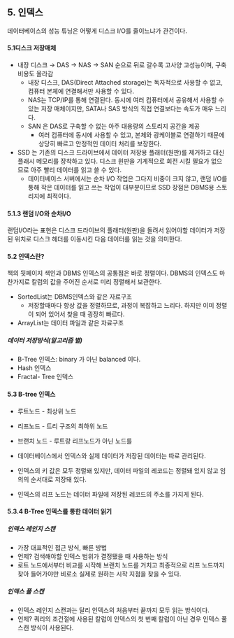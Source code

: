 

## 5. 인덱스 

데이터베이스의 성능 튜닝은 어떻게 디스크 I/O를 줄이느냐가 관건이다. 

#### 5.1디스크 저장매체 

-   내장 디스크 → DAS → NAS → SAN 순으로 뒤로 갈수록 고사양 고성능이며, 구축 비용도 올라감 
    -   내장 디스크, DAS(Direct Attached storage)는 독자적으로 사용할 수 없고, 컴퓨터 본체에 연결해서만 사용할 수 있다.
    -   NAS는 TCP/IP를 통해 연결된다. 동시에 여러 컴퓨터에서 공유해서 사용할 수 있는 저장 매체이지만, SATA나 SAS 방식의 직접 연결보다는 속도가 매우 느리다. 
    -   SAN 은 DAS로 구축할 수 없는 아주 대용량의 스토리지 공간을 제공
        -   여러 컴퓨터에 동시에 사용할 수 있고, 본체와 광케이블로 연결하기 때문에 상당히 빠르고 안정적인 데이터 처리를 보장한다. 
-   SSD 는 기존의 디스크 드라이브에서 데이터 저장용 플래터(원판)를 제거하고 대신 플래시 메모리를 장착하고 있다. 디스크 원판을 기계적으로 회전 시킬 필요가 없으므로 아주 빨리 데이터를 읽고 쓸 수 있다. 
    -   데이터베이스 서버에서는 순차 I/O 작업은 그다지 비중이 크지 않고, 랜덤 I/O를 통해 작은 데이터를 읽고 쓰는 작업이 대부분이므로 SSD 장점은 DBMS용 스토리지에 최적이다. 

#### 5.1.3 랜덤 I/O와 순차I/O

랜덤I/O라는 표현은 디스크 드라이브의 플래터(원판)을 돌려서 읽어야할 데이터가 저장된 위치로 디스크 헤더를 이동시킨 다음 데이터를 읽는 것을 의미한다. 



#### 5.2 인덱스란? 

책의 뒷페이지 색인과 DBMS 인덱스의 공통점은 바로 정렬이다. DBMS의 인덱스도 마찬가지로 칼럼의 값을 주어진 순서로 미리 정렬해서 보관한다. 

-   SortedList는 DBMS인덱스와 같은 자료구조 
    -   저장할때마다 항상 값을 정렬하므로, 과정이 복잡하고 느리다. 하지만 이미 정렬이 되어 있어서 찾을 때 굉장히 빠르다. 
-   ArrayList는 데이터 파일과 같은 자료구조



##### 데이터 저장방식(알고리즘 별)

-   B-Tree 인덱스: binary 가 아닌 balanced 이다. 
-   Hash 인덱스
-   Fractal- Tree 인덱스



#### 5.3 B-tree 인덱스

-   루트노드 - 최상위 노드
-   리프노드 - 트리 구조의 최하위 노드
-   브랜치 노드 - 루트랑 리프노드가 아닌 노드를



-   데이터베이스에서 인덱스와 실제 데이터가 저장된 데이터는 따로 관리된다. 
-   인덱스의 키 값은 모두 정렬돼 있지만, 데이터 파일의 레코드는 정렬돼 있지 않고 임의의 순서대로 저장돼 있다.
-   인덱스의 리프 노드는 데이터 파일에 저장된 레코드의 주소를 가지게 된다. 



#### 5.3.4 B-Tree 인덱스를 통한 데이터 읽기 

##### 인덱스 레인지 스캔 

-   가장 대표적인 접근 방식, 빠른 방법
-   언제? 검색해야할 인덱스 범위가 결정됐을 때 사용하는 방식 
-   로트 노드에서부터 비교를 시작해 브랜치 노드를 거치고 최종적으로 리프 노드까지 찾아 들어가야만 비로소 실제로 원하는 시작 지점을 찾을 수 있다.



##### 인덱스 풀 스캔 

-   인덱스 레인지 스캔과는 달리 인덱스의 처음부터 끝까지 모두 읽는 방식이다.
-   언제? 쿼리의 조건절에 사용된 칼럼이 인덱스의 첫 번째 칼럼이 아닌 경우 인덱스 풀 스캔 방식이 사용된다.











